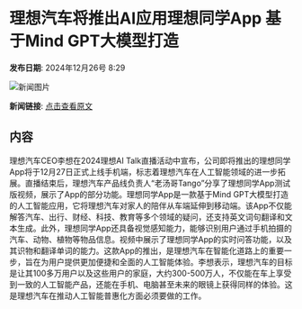 # 理想汽车将推出AI应用理想同学App 基于Mind GPT大模型打造

**发布日期**: 2024年12月26号 8:29

![新闻图片](https://upload.chinaz.com/2024/1226/6387079851782166941943074.png)

**新闻链接**: [点击查看原文](https://www.aibase.com/zh/news/14259)

## 内容

理想汽车CEO李想在2024理想AI Talk直播活动中宣布，公司即将推出的理想同学App将于12月27日正式上线手机端，标志着理想汽车在人工智能领域的进一步拓展。直播结束后，理想汽车产品线负责人“老汤哥Tango”分享了理想同学App测试版视频，展示了App的部分功能。理想同学App是一款基于Mind GPT大模型打造的人工智能应用，它将理想汽车对家人的陪伴从车端延伸到移动端。该App不仅能解答汽车、出行、财经、科技、教育等多个领域的疑问，还支持英文词句翻译和文本生成。此外，理想同学App还具备视觉感知能力，能够识别用户通过手机拍摄的汽车、动物、植物等物品信息。视频中展示了理想同学App的实时问答功能，以及其识物和翻译单词的能力。这款App的推出，是理想汽车在智能化道路上的重要一步，旨在为用户提供更加便捷和全面的人工智能体验。李想表示，理想汽车的目标是让其100多万用户以及这些用户的家庭，大约300-500万人，不仅能在车上享受到一致的人工智能产品，还能在手机、电脑甚至未来的眼镜上获得同样的体验。这是理想汽车在推动人工智能普惠化方面必须要做的工作。

